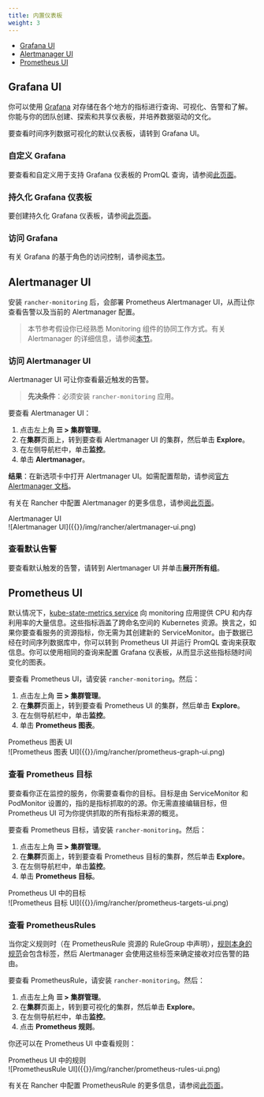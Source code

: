 ```yaml
---
title: 内置仪表板
weight: 3
---
```


- [Grafana UI](#grafana-ui)
- [Alertmanager UI](#alertmanager-ui)
- [Prometheus UI](#prometheus-ui)

## Grafana UI

你可以使用 [Grafana](https://grafana.com/grafana/) 对存储在各个地方的指标进行查询、可视化、告警和了解。你能与你的团队创建、探索和共享仪表板，并培养数据驱动的文化。

要查看时间序列数据可视化的默认仪表板，请转到 Grafana UI。

### 自定义 Grafana

要查看和自定义用于支持 Grafana 仪表板的 PromQL 查询，请参阅[此页面](../guides/customize-grafana)。

### 持久化 Grafana 仪表板

要创建持久化 Grafana 仪表板，请参阅[此页面](../guides/persist-grafana)。

### 访问 Grafana

有关 Grafana 的基于角色的访问控制，请参阅[本节](../rbac/#role-based-access-control-for-grafana)。


## Alertmanager UI

安装 `rancher-monitoring` 后，会部署 Prometheus Alertmanager UI，从而让你查看告警以及当前的 Alertmanager 配置。

> 本节参考假设你已经熟悉 Monitoring 组件的协同工作方式。有关 Alertmanager 的详细信息，请参阅[本节](../how-monitoring-works/#how-alertmanager-works)。


### 访问 Alertmanager UI

Alertmanager UI 可让你查看最近触发的告警。

> **先决条件**：必须安装 `rancher-monitoring` 应用。

要查看 Alertmanager UI：

1. 点击左上角 **☰ > 集群管理**。
1. 在**集群**页面上，转到要查看 Alertmanager UI 的集群，然后单击 **Explore**。
1. 在左侧导航栏中，单击**监控**。
1. 单击 **Alertmanager**。

**结果**：在新选项卡中打开 Alertmanager UI。如需配置帮助，请参阅[官方 Alertmanager 文档](https://prometheus.io/docs/alerting/latest/alertmanager/)。

有关在 Rancher 中配置 Alertmanager 的更多信息，请参阅[此页面](../configuration/advanced/alertmanager)。

<figcaption>Alertmanager UI</figcaption>
![Alertmanager UI]({{<baseurl>}}/img/rancher/alertmanager-ui.png)


### 查看默认告警

要查看默认触发的告警，请转到 Alertmanager UI 并单击**展开所有组**。


## Prometheus UI

默认情况下，[kube-state-metrics service](https://github.com/kubernetes/kube-state-metrics) 向 monitoring 应用提供 CPU 和内存利用率的大量信息。这些指标涵盖了跨命名空间的 Kubernetes 资源。换言之，如果你要查看服务的资源指标，你无需为其创建新的 ServiceMonitor。由于数据已经在时间序列数据库中，你可以转到 Prometheus UI 并运行 PromQL 查询来获取信息。你可以使用相同的查询来配置 Grafana 仪表板，从而显示这些指标随时间变化的图表。

要查看 Prometheus UI，请安装 `rancher-monitoring`。然后：

1. 点击左上角 **☰ > 集群管理**。
1. 在**集群**页面上，转到要查看 Prometheus UI 的集群，然后单击 **Explore**。
1. 在左侧导航栏中，单击**监控**。
1. 单击 **Prometheus 图表**。

<figcaption>Prometheus 图表 UI</figcaption>
![Prometheus 图表 UI]({{<baseurl>}}/img/rancher/prometheus-graph-ui.png)

### 查看 Prometheus 目标

要查看你正在监控的服务，你需要查看你的目标。目标是由 ServiceMonitor 和 PodMonitor 设置的，指的是指标抓取的的源。你无需直接编辑目标，但 Prometheus UI 可为你提供抓取的所有指标来源的概览。

要查看 Prometheus 目标，请安装 `rancher-monitoring`。然后：


1. 点击左上角 **☰ > 集群管理**。
1. 在**集群**页面上，转到要查看 Prometheus 目标的集群，然后单击 **Explore**。
1. 在左侧导航栏中，单击**监控**。
1. 单击 **Prometheus 目标**。

<figcaption>Prometheus UI 中的目标</figcaption>
![Prometheus 目标 UI]({{<baseurl>}}/img/rancher/prometheus-targets-ui.png)

### 查看 PrometheusRules

当你定义规则时（在 PrometheusRule 资源的 RuleGroup 中声明），[规则本身的规范](https://github.com/prometheus-operator/prometheus-operator/blob/master/Documentation/api.md#rule)会包含标签，然后 Alertmanager 会使用这些标签来确定接收对应告警的路由。

要查看 PrometheusRule，请安装 `rancher-monitoring`。然后：

1. 点击左上角 **☰ > 集群管理**。
1. 在**集群**页面上，转到要可视化的集群，然后单击 **Explore**。
1. 在左侧导航栏中，单击**监控**。
1. 点击 **Prometheus 规则**。

你还可以在 Prometheus UI 中查看规则：

<figcaption>Prometheus UI 中的规则</figcaption>
![PrometheusRule UI]({{<baseurl>}}/img/rancher/prometheus-rules-ui.png)

有关在 Rancher 中配置 PrometheusRule 的更多信息，请参阅[此页面](../configuration/advanced/prometheusrules)。